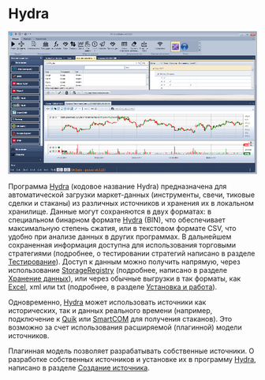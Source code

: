 # Hydra

![hydra main](../images/hydra_main.png)

Программа [Hydra](Hydra.md) (кодовое название Hydra) предназначена для автоматической загрузки маркет\-данных (инструменты, свечи, тиковые сделки и стаканы) из различных источников и хранения их в локальном хранилище. Данные могут сохраняются в двух форматах: в специальном бинарном формате [Hydra](Hydra.md) (BIN), что обеспечивает максимальную степень сжатия, или в текстовом формате CSV, что удобно при анализе данных в других программах. В дальнейшем сохраненная информация доступна для использования торговыми стратегиями (подробнее, о тестировании стратегий написано в разделе [Тестирование](StrategyTesting.md)). Доступ к данным можно получить напрямую, через использование [StorageRegistry](xref:StockSharp.Algo.Storages.StorageRegistry) (подробнее, написано в разделе [Хранение данных](Storages.md)), или через обычные выгрузки в так форматы, как [Excel](https://ru.wikipedia.org/wiki/Excel), xml или txt (подробнее, в разделе [Установка и работа](HydraUsing.md)). 

Одновременно, [Hydra](Hydra.md) может использовать источники как исторических, так и данных реального времени (например, подключение к [Quik](Quik.md) или [SmartCOM](Smart.md) для получения стаканов). Это возможно за счет использования расширяемой (плагинной) модели источников. 

Плагинная модель позволяет разрабатывать собственные источники. О разработке собственных источников и установке их в программу [Hydra](Hydra.md), написано в разделе [Создание источника](HydraPlugins.md). 
